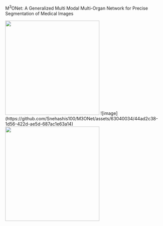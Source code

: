 M<sup>3</sup>ONet: A Generalized Multi Modal Multi-Organ Network for Precise Segmentation of Medical Images



<img src="https://github.com/Snehashis100/M3ONet/blob/main/media/input_imgs.gif" width="300">
![image](https://github.com/Snehashis100/M3ONet/assets/63040034/44ad2c38-1d56-422d-ae5d-687ac1e63a14)
<img src="https://github.com/Snehashis100/M3ONet/blob/main/media/output_imgs.gif" width="300">
